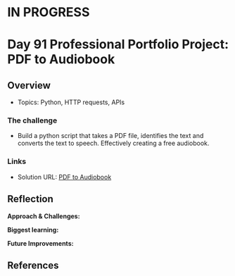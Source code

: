 # IN PROGRESS
# Day 91 Professional Portfolio Project: PDF to Audiobook


## Overview

- Topics: Python, HTTP requests, APIs

### The challenge

- Build a python script that takes a PDF file, identifies the text and converts the text to speech. Effectively creating a free audiobook.
 
### Links

- Solution URL: [PDF to Audiobook](https://github.com/Mikerniker/100_Days_of_Python/tree/main/Day91)

## Reflection
**Approach & Challenges:** 


**Biggest learning:**


**Future Improvements:**


## References